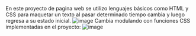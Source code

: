 En este proyecto de pagina web se utilizo lenguajes básicos como HTML y CSS para maquetar un texto al pasar determinado tiempo cambia y luego regresa a su estado inicial.
![image](https://github.com/JoanDaniel18/Proyecto-6_Pagina_Texto_Rotante/assets/71899829/c525c42f-e5d8-4901-82a9-da45b15a8bab)
Cambia modulando con funciones CSS implementadas en el proyecto: 
![image](https://github.com/JoanDaniel18/Proyecto-6_Pagina_Texto_Rotante/assets/71899829/88d89c44-6b77-43bd-8de3-b2968917f12f)

